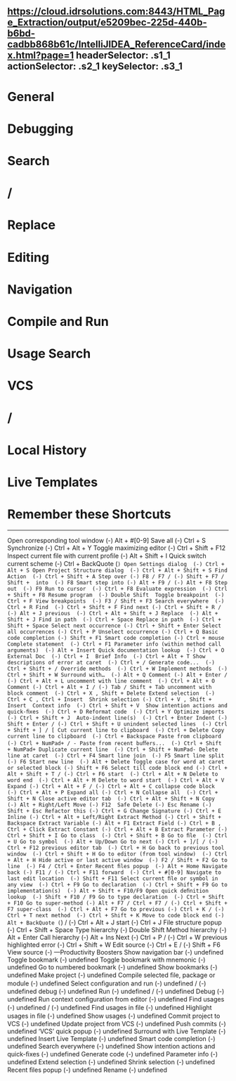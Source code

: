 https://cloud.idrsolutions.com:8443/HTML_Page_Extraction/output/e5209bec-225d-440b-b6bd-cadbb868b61c/IntelliJIDEA_ReferenceCard/index.html?page=1
headerSelector: .s1_1
actionSelector: .s2_1
keySelector: .s3_1
-----------------------------
# General
# Debugging
# Search
# /
# Replace
# Editing
# Navigation
# Compile and Run
# Usage Search
# VCS
# /
# Local History
# Live Templates
# Remember these Shortcuts
-----------------------------
Open corresponding tool window  (-) Alt + #[0-9]
Save all  (-) Ctrl + S
Synchronize  (-) Ctrl + Alt + Y
Toggle maximizing editor  (-) Ctrl + Shift + F12
Inspect current ﬁle with current proﬁle  (-) Alt + Shift + I
Quick switch current scheme  (-) Ctrl + BackQuote (`)
Open Settings dialog  (-) Ctrl + Alt + S
Open Project Structure dialog  (-) Ctrl + Alt + Shift + S
Find Action  (-) Ctrl + Shift + A
Step over (-) F8 / F7
/ (-) Shift + F7 / Shift + 
into  (-) F8
Smart step into (-) Alt + F9
/ (-) Alt + F8
Step out  (-) F9
Run to cursor  (-) Ctrl + F8
Evaluate expression  (-) Ctrl + Shift + F8
Resume program  (-) Double Shift 
Toggle breakpoint  (-) Ctrl + F
View breakpoints  (-) F3 / Shift + F3
Search everywhere  (-) Ctrl + R
Find  (-) Ctrl + Shift + F
Find next (-) Ctrl + Shift + R
/ (-) Alt + J
previous  (-) Ctrl + Alt + Shift + J
Replace  (-) Alt + Shift + J
Find in path  (-) Ctrl + Space
Replace in path  (-) Ctrl + Shift + Space
Select next occurrence (-) Ctrl + Shift + Enter
Select all occurrences (-) Ctrl + P
Unselect occurrence (-) Ctrl + Q
Basic code completion (-) Shift + F1
Smart code completion (-) Ctrl + mouse 
Complete statement  (-) Ctrl + F1
Parameter info (within method call arguments)  (-) Alt + Insert
Quick documentation lookup  (-) Ctrl + O 
External Doc  (-) Ctrl + I 
Brief Info  (-) Ctrl + Alt + T
Show descriptions of error at caret  (-) Ctrl + /
Generate code...  (-) Ctrl + Shift + /
Override methods  (-) Ctrl + W
Implement methods  (-) Ctrl + Shift + W
Surround with…  (-) Alt + Q
Comment (-) Alt + Enter
/ (-) Ctrl + Alt + L
uncomment with line comment  (-) Ctrl + Alt + O
Comment (-) Ctrl + Alt + I
/ (-) Tab / Shift + Tab
uncomment with block comment  (-) Ctrl + X , Shift + Delete
Extend selection  (-) Ctrl + C , Ctrl + Insert 
Shrink selection (-) Ctrl + V , Shift + Insert 
Context info  (-) Ctrl + Shift + V 
Show intention actions and quick-ﬁxes  (-) Ctrl + D
Reformat code  (-) Ctrl + Y
Optimize imports  (-) Ctrl + Shift + J 
Auto-indent line(s)  (-) Ctrl + Enter
Indent (-) Shift + Enter
/ (-) Ctrl + Shift + U
unindent selected lines  (-) Ctrl + Shift + ] / [
Cut current line to clipboard  (-) Ctrl + Delete
Copy current line to clipboard  (-) Ctrl + Backspace
Paste from clipboard  (-) Ctrl + NumPad+ / -
Paste from recent buﬀers...  (-) Ctrl + Shift + NumPad+
Duplicate current line  (-) Ctrl + Shift + NumPad-
Delete line at caret  (-) Ctrl + F4
Smart line join  (-) F5
Smart line split  (-) F6
Start new line  (-) Alt + Delete
Toggle case for word at caret or selected block (-) Shift + F6
Select till code block end (-) Ctrl + Alt + Shift + T
/ (-) Ctrl + F6
start  (-) Ctrl + Alt + N
Delete to word end  (-) Ctrl + Alt + M
Delete to word start  (-) Ctrl + Alt + V
Expand (-) Ctrl + Alt + F
/ (-) Ctrl + Alt + C
collapse code block  (-) Ctrl + Alt + P
Expand all (-) Ctrl + N
Collapse all  (-) Ctrl + Shift + N
Close active editor tab  (-) Ctrl + Alt + Shift + N
Copy  (-) Alt + Right/Left
Move (-) F12 
Safe Delete (-) Esc
Rename (-) Shift + Esc
Refactor this (-) Ctrl + G
Change Signature (-) Ctrl + E
Inline (-) Ctrl + Alt + Left/Right
Extract Method (-) Ctrl + Shift + Backspace
Extract Variable (-) Alt + F1
Extract Field (-) Ctrl + B , Ctrl + Click
Extract Constant (-) Ctrl + Alt + B
Extract Parameter (-) Ctrl + Shift + I
Go to class  (-) Ctrl + Shift + B
Go to ﬁle  (-) Ctrl + U
Go to symbol  (-) Alt + Up/Down
Go to next (-) Ctrl + ]/[
/ (-) Ctrl + F12
previous editor tab  (-) Ctrl + H
Go back to previous tool window  (-) Ctrl + Shift + H
Go to editor (from tool window)  (-) Ctrl + Alt + H
Hide active or last active window  (-) F2 / Shift + F2
Go to line  (-) F4 / Ctrl + Enter
Recent ﬁles popup  (-) Alt + Home
Navigate back (-) F11
/ (-) Ctrl + F11
forward  (-) Ctrl + #[0-9]
Navigate to last edit location  (-) Shift + F11
Select current ﬁle or symbol in any view  (-) Ctrl + F9
Go to declaration  (-) Ctrl + Shift + F9
Go to implementation(s)  (-) Alt + Shift + F10/F9
Open quick deﬁnition lookup  (-) Shift + F10 / F9
Go to type declaration  (-) Ctrl + Shift + F10
Go to super-method (-) Alt + F7 / Ctrl + F7
/ (-) Ctrl + Shift + F7
super-class  (-) Ctrl + Alt + F7
Go to previous (-) Ctrl + K
/ (-) Ctrl + T
next method  (-) Ctrl + Shift + K
Move to code block end (-) Alt + BackQuote (`)
/ (-) Ctrl + Alt + J
start  (-) Ctrl + J
File structure popup  (-) Ctrl + Shift + Space
Type hierarchy  (-) Double Shift 
Method hierarchy  (-) Alt + Enter 
Call hierarchy  (-) Alt + Ins
Next (-) Ctrl + P
/ (-) Ctrl + W
previous highlighted error  (-) Ctrl + Shift + W
Edit source (-) Ctrl + E
/ (-) Shift + F6
View source  (-) —Productivity Boosters
Show navigation bar  (-) undefined
Toggle bookmark  (-) undefined
Toggle bookmark with mnemonic  (-) undefined
Go to numbered bookmark  (-) undefined
Show bookmarks  (-) undefined
Make project  (-) undefined
Compile selected ﬁle, package or module  (-) undefined
Select conﬁguration and run (-) undefined
/ (-) undefined
debug (-) undefined
Run (-) undefined
/ (-) undefined
Debug (-) undefined
Run context conﬁguration from editor  (-) undefined
Find usages (-) undefined
/ (-) undefined
Find usages in ﬁle  (-) undefined
Highlight usages in ﬁle  (-) undefined
Show usages  (-) undefined
Commit project to VCS  (-) undefined
Update project from VCS  (-) undefined
Push commits (-) undefined
‘VCS’ quick popup  (-) undefined
Surround with Live Template  (-) undefined
Insert Live Template  (-) undefined
Smart code completion  (-) undefined
Search everywhere  (-) undefined
Show intention actions and quick-ﬁxes  (-) undefined
Generate code (-) undefined
Parameter info  (-) undefined
Extend selection  (-) undefined
Shrink selection  (-) undefined
Recent ﬁles popup  (-) undefined
Rename  (-) undefined
